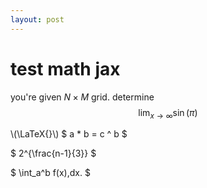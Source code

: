 ```yaml
---
layout: post
---
```

# test math jax

you're given $N \times M$ grid. determine 
$$\lim_{x \to \infty} \sin(\pi)$$

\\(\LaTeX{}\\)
$ a * b = c ^ b $

$ 2^{\frac{n-1}{3}} $

$ \int\_a^b f(x)\,dx. $
